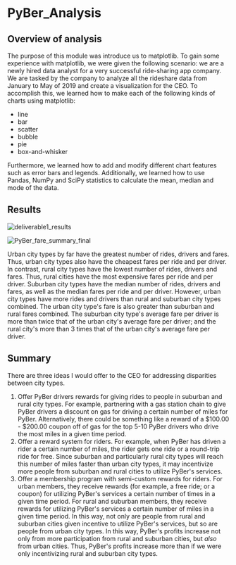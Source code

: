 # PyBer_Analysis
## Overview of analysis
The purpose of this module was introduce us to matplotlib. To gain some experience with matplotlib, we were given the following scenario: we are a newly hired data analyst for a very successful ride-sharing app company. We are tasked by the company to analyze all the rideshare data from January to May of 2019 and create a visualization for the CEO. To accomplish this, we learned how to make each of the following kinds of charts using matplotlib:
- line
- bar
- scatter
- bubble
- pie
- box-and-whisker

Furthermore, we learned how to add and modify different chart features such  as error bars and legends. Additionally, we learned how to use Pandas, NumPy and SciPy statistics to calculate the mean, median and mode of the data.
## Results

![deliverable1_results](https://user-images.githubusercontent.com/94420548/152277307-9c17c7dd-d76e-46dc-b782-d7b92999170b.png)

![PyBer_fare_summary_final](https://user-images.githubusercontent.com/94420548/152679009-c3b61294-e28c-4130-87e6-b4942e7b84ce.png)

Urban city types by far have the greatest number of rides, drivers and fares. Thus, urban city types also have the cheapest fares per ride and per driver.
In contrast, rural city types have the lowest number of rides, drivers and fares. Thus, rural cities have the most expensive fares per ride and per driver.
Suburban city types have the median number of rides, drivers and fares, as well as the median fares per ride and per driver.
However, urban city types  have more rides and drivers than rural and suburban city types combined. The urban city type's fare is also greater than suburban and rural fares combined. The suburban city type's average fare per driver is more than twice that of the urban city's average fare per driver; and the rural city's more than 3 times that of the urban city's average fare per driver.
## Summary

There are three ideas I would offer to the CEO for addressing disparities between city types.
1. Offer PyBer drivers rewards for giving rides to people in suburban and rural city types. For example, partnering with a gas station chain to give PyBer drivers a discount on gas for driving a certain number of miles for PyBer. Alternatively, there could be something like a reward of a $100.00 - $200.00 coupon off of gas for the top 5-10 PyBer drivers who drive the most miles in a given time period.
2. Offer a reward system for riders. For example, when PyBer has driven a rider a certain number of miles, the rider gets one ride or a round-trip ride for free. Since suburban and particularly rural city types will reach this number of miles faster than urban city types, it may incentivize more people from suburban and rural cities to utilize PyBer's services.
3. Offer a membership program with semi-custom rewards for riders. For urban members, they receive rewards (for example, a free ride; or a coupon) for utilizing PyBer's services a certain number of times in a given time period. For rural and suburban members, they receive rewards for utilizing PyBer's services a certain number of miles in a given time period. In this way, not only are people from rural and suburban cities given incentive to utilize PyBer's services, but so are people from urban city types. In this way, PyBer's profits increase not only from more participation from rural and suburban cities, but *also* from urban cities. Thus, PyBer's profits increase more than if we were only incentivizing rural and suburban city types.
